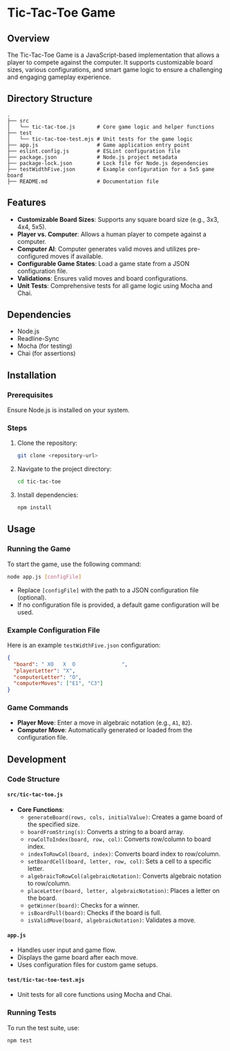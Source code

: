 # Tic-Tac-Toe Game

## Overview

The Tic-Tac-Toe Game is a JavaScript-based implementation that allows a player to compete against the computer. It supports customizable board sizes, various configurations, and smart game logic to ensure a challenging and engaging gameplay experience.

## Directory Structure

```
.
├── src
│   └── tic-tac-toe.js       # Core game logic and helper functions
├── test
│   └── tic-tac-toe-test.mjs # Unit tests for the game logic
├── app.js                   # Game application entry point
├── eslint.config.js         # ESLint configuration file
├── package.json             # Node.js project metadata
├── package-lock.json        # Lock file for Node.js dependencies
├── testWidthFive.json       # Example configuration for a 5x5 game board
├── README.md                # Documentation file
```

## Features

- **Customizable Board Sizes**: Supports any square board size (e.g., 3x3, 4x4, 5x5).
- **Player vs. Computer**: Allows a human player to compete against a computer.
- **Computer AI**: Computer generates valid moves and utilizes pre-configured moves if available.
- **Configurable Game States**: Load a game state from a JSON configuration file.
- **Validations**: Ensures valid moves and board configurations.
- **Unit Tests**: Comprehensive tests for all game logic using Mocha and Chai.

## Dependencies

- Node.js
- Readline-Sync
- Mocha (for testing)
- Chai (for assertions)

## Installation

### Prerequisites

Ensure Node.js is installed on your system.

### Steps

1. Clone the repository:
   ```bash
   git clone <repository-url>
   ```
2. Navigate to the project directory:
   ```bash
   cd tic-tac-toe
   ```
3. Install dependencies:
   ```bash
   npm install
   ```

## Usage

### Running the Game

To start the game, use the following command:

```bash
node app.js [configFile]
```

- Replace `[configFile]` with the path to a JSON configuration file (optional).
- If no configuration file is provided, a default game configuration will be used.

### Example Configuration File

Here is an example `testWidthFive.json` configuration:

```json
{
  "board": " XO   X  O               ",
  "playerLetter": "X",
  "computerLetter": "O",
  "computerMoves": ["E1", "C3"]
}
```

### Game Commands

- **Player Move**: Enter a move in algebraic notation (e.g., `A1`, `B2`).
- **Computer Move**: Automatically generated or loaded from the configuration file.

## Development

### Code Structure

#### `src/tic-tac-toe.js`

- **Core Functions**:
  - `generateBoard(rows, cols, initialValue)`: Creates a game board of the specified size.
  - `boardFromString(s)`: Converts a string to a board array.
  - `rowColToIndex(board, row, col)`: Converts row/column to board index.
  - `indexToRowCol(board, index)`: Converts board index to row/column.
  - `setBoardCell(board, letter, row, col)`: Sets a cell to a specific letter.
  - `algebraicToRowCol(algebraicNotation)`: Converts algebraic notation to row/column.
  - `placeLetter(board, letter, algebraicNotation)`: Places a letter on the board.
  - `getWinner(board)`: Checks for a winner.
  - `isBoardFull(board)`: Checks if the board is full.
  - `isValidMove(board, algebraicNotation)`: Validates a move.

#### `app.js`

- Handles user input and game flow.
- Displays the game board after each move.
- Uses configuration files for custom game setups.

#### `test/tic-tac-toe-test.mjs`

- Unit tests for all core functions using Mocha and Chai.

### Running Tests

To run the test suite, use:

```bash
npm test
```
